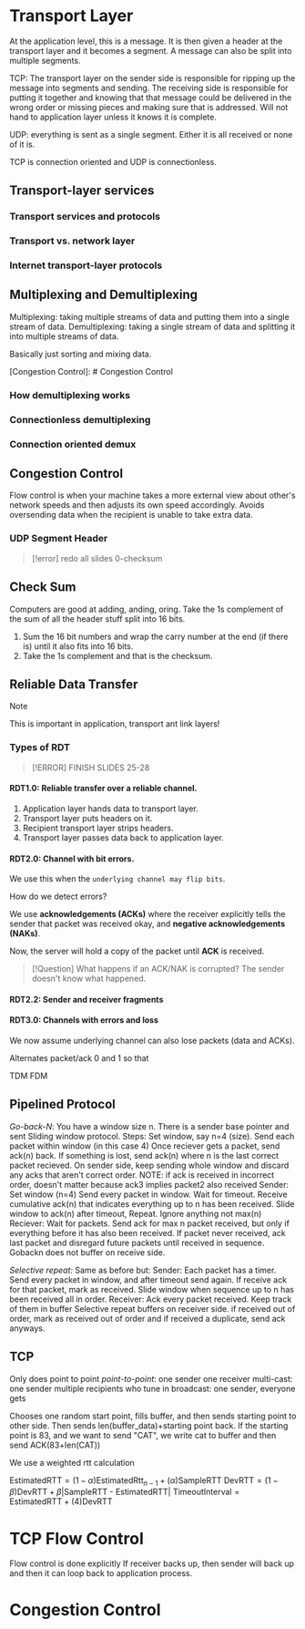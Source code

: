 # Transport Layer

At the application level, this is a message. It is then given a header at the transport layer and it becomes a segment. A message can also be split into multiple segments.

TCP: The transport layer on the sender side is responsible for ripping up the message into segments and sending. The receiving side is responsible for putting it together and knowing that that message could be delivered in the wrong order or missing pieces and making sure that is addressed. Will not hand to application layer unless it knows it is complete.

UDP: everything is sent as a single segment. Either it is all received or none of it is.

TCP is connection oriented and UDP is connectionless.
## Transport-layer services
### Transport services and protocols
### Transport vs. network layer
### Internet transport-layer protocols
## Multiplexing and Demultiplexing

Multiplexing: taking multiple streams of data and putting them into a single stream of data.
Demultiplexing: taking a single stream of data and splitting it into multiple streams of data.

Basically just sorting and mixing data.

[Congestion Control]: # Congestion Control
### How demultiplexing works
### Connectionless demultiplexing
### Connection oriented demux
###
## Congestion Control

Flow control is when your machine takes a more external view about other's network speeds and then adjusts its own speed accordingly. Avoids oversending data when the recipient is unable to take extra data.

### UDP Segment Header






> [!error]
> redo all slides 0-checksum
## Check Sum
Computers are good at adding, anding, oring. 
Take the 1s complement of the sum of all the header stuff split into 16 bits. 

1. Sum the 16 bit numbers and wrap the carry number at the end (if there is) until it also fits into 16 bits. 
2. Take the 1s complement and that is the checksum. 
## Reliable Data Transfer

> [!NOTE] 
This is important in application, transport ant link layers!

### Types of RDT
> [!ERROR]
> FINISH SLIDES 25-28
#### RDT1.0:  Reliable transfer over a reliable channel. 
1. Application layer hands data to transport layer. 
2. Transport layer puts headers on it. 
3. Recipient transport layer strips headers. 
4. Transport layer passes data back to application layer. 
#### RDT2.0: Channel with bit errors. 

We use this when the `underlying channel may flip bits`. 

How do we detect errors?

We use **acknowledgements (ACKs)** where the receiver explicitly tells the sender that packet was received okay, and **negative acknowledgements (NAKs)**. 

Now, the server will hold a copy of the packet until **ACK** is received. 

> [!Question] What happens if an ACK/NAK is corrupted?
> The sender doesn't know what happened. 


#### RDT2.2: Sender and receiver fragments


#### RDT3.0: Channels with errors and loss

We now assume underlying channel can also lose packets (data and ACKs). 

Alternates packet/ack 0 and 1 so that 

TDM FDM
## Pipelined Protocol
*Go-back-N*: You have a window size n. There is a sender base pointer and sent 
Sliding window protocol. 
Steps:
Set window, say n=4 (size). 
Send each packet within window (in this case 4)
Once reciever gets a packet, send ack(n) back. 
If something is lost, send ack(n) where n is the last correct packet recieved. 
On sender side, keep sending whole window and discard any acks that aren't correct order. 
NOTE: if ack is received in incorrect order, doesn't matter because ack3 implies packet2 also received
Sender:
Set window (n=4)
Send every packet in window. 
Wait for timeout. 
Receive cumulative ack(n) that indicates everything up to n has been received. 
Slide window to ack(n)
after timeout, Repeat.
Ignore anything not max(n)
Reciever: 
Wait for packets. 
Send ack for max n packet received, but only if everything before it has also been received. 
If packet never received, ack last packet and disregard future packets until received in sequence. 
Gobackn does not buffer on receive side. 

*Selective repeat:* Same as before but:
Sender:
Each packet has a timer. 
Send every packet in window, and after timeout send again. 
If receive ack for that packet, mark as received. 
Slide window when sequence up to n has been received all in order. 
Receiver: 
Ack every packet received. 
Keep track of them in buffer
Selective repeat buffers on receiver side. 
if received out of order, mark as received out of order and if received a duplicate, send ack anyways. 

## TCP
Only does point to point
*point-to-point*: one sender one receiver
multi-cast: one sender multiple recipients who tune in
broadcast: one sender, everyone gets

Chooses one random start point, fills buffer, and then sends starting point to other side. Then sends len(buffer_data)+starting point back. 
If the starting point is 83, and we want to send "CAT", we write cat to buffer and then send ACK(83+len(CAT))

We use a weighted rtt calculation

$\text{EstimatedRTT} = (1-\alpha)\text{EstimatedRtt}_{n-1} + (\alpha)\text{SampleRTT}$
$\text{DevRTT} = (1-\beta)\text{DevRTT} + \beta|\text{SampleRTT - EstimatedRTT}|$
$\text{TimeoutInterval} = \text{EstimatedRTT} + (4)\text{DevRTT}$

# TCP Flow Control
Flow control is done explicitly
If receiver backs up, then sender will back up and then it can loop back to application process. 
# Congestion Control

